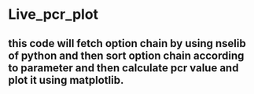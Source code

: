 # Live_pcr_plot

## this code will fetch option chain by using nselib of python and then sort option chain according to parameter and then calculate pcr value and plot it using matplotlib.
